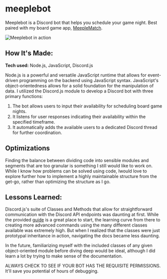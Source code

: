 # meeplebot
Meeplebot is a Discord bot that helps you schedule your game night. Best paired with my board game app, [MeepleMatch](https://github.com/moses-codes/meeplematch).

![Meeplebot in action](https://i.ibb.co/5FSbxTM/Screenshot-179.png)

## How It's Made:

**Tech used:** Node.js, JavaScript, Discord.js

Node.js is a powerful and versatile JavaScript runtime that allows for event-driven programming on the backend using JavaScript syntax. JavaScript's object-orientedness allows for a solid foundation for the manipulation of data. 
I utilized the Discord.js module to develop a Discord bot with three primary functions:

1. The bot allows users to input their availability for scheduling board game nights.
2. It listens for user responses indicating their availability within the specified timeframe.
3. It automatically adds the available users to a dedicated Discord thread for further coordination.

## Optimizations

Finding the balance between dividing code into sensible modules and segments that are too granular is something I still would like to work on. While I know how problems can be solved using code, Iwould love to explore further how to implement a highly maintainable structure from the get-go, rather than optimizing the structure as I go. 

## Lessons Learned:

Discord.js's suite of Classes and Methods that allow for straightforward communication with the Discord API endpoints was daunting at first. While the provided [guide](https://discordjs.guide/) is a great place to start, the learning curve from there to creating more advanced commands using the many different classes available was extremely high. But when I realized that the classes were just prototypal inheritance in action, navigating the docs became less daunting. 

In the future, familiarizing myself with the included classes of any given object-oriented module before diving deep would be ideal, although I did learn a lot by trying to make sense of the documentation. 

ALWAYS CHECK TO SEE IF YOUR BOT HAS THE REQUISITE PERMISSIONS. It'll save you potential of hours of debugging. 
